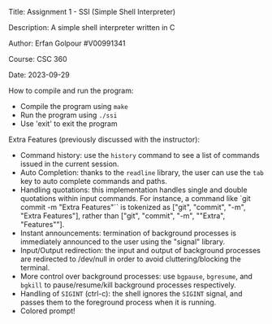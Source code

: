 Title: Assignment 1 - SSI (Simple Shell Interpreter)

Description: A simple shell interpreter written in C

Author: Erfan Golpour #V00991341

Course: CSC 360

Date: 2023-09-29

How to compile and run the program:

- Compile the program using `make`
- Run the program using `./ssi`
- Use 'exit' to exit the program

Extra Features (previously discussed with the instructor):

- Command history: use the `history` command to see a list of commands issued in the current session.
- Auto Completion: thanks to the `readline` library, the user can use the `tab` key to auto complete commands and paths.
- Handling quotations: this implementation handles single and double quotations within input commands. For instance, a command like `git commit -m "Extra Features"`` is tokenized as ["git", "commit", "-m", "Extra Features"], rather than ["git", "commit", "-m", ""Extra", "Features""].
- Instant announcements: termination of background processes is immediately announced to the user using the "signal" library.
- Input/Output redirection: the input and output of background processes are redirected to /dev/null in order to avoid cluttering/blocking the terminal.
- More control over background processes: use `bgpause`, `bgresume`, and `bgkill` to pause/resume/kill background processes respectively.
- Handling of `SIGINT` (ctrl-c): the shell ignores the `SIGINT` signal, and passes them to the foreground process when it is running.
- Colored prompt!
